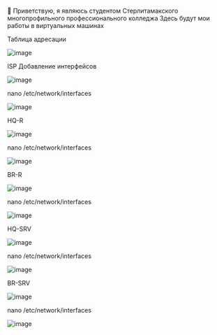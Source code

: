 👋 Приветствую, я являюсь студентом Стерлитамакского многопрофильного профессионального колледжа
Здесь будут мои работы в виртуальных машинах

Таблица адресации

![image](https://github.com/marfin2114/root/assets/148771471/1be7aad9-24a0-4133-81f6-aed207ca95c0)


ISP
Добавление интерфейсов

![image](https://github.com/marfin2114/root/assets/148771471/ee1aab6e-6e0f-4521-8c5c-f17939ae209a)



nano /etc/network/interfaces


![image](https://github.com/marfin2114/root/assets/148771471/01a3a3e2-0ca1-4ffe-b206-455b96360623)

HQ-R

![image](https://github.com/marfin2114/root/assets/148771471/51d78437-cfcf-4dec-9e40-2283dfb22c59)


nano /etc/network/interfaces


![image](https://github.com/marfin2114/root/assets/148771471/9b44da64-f500-4fce-b77c-70d9dc247af1)

BR-R


![image](https://github.com/marfin2114/root/assets/148771471/bb3538bd-2dc3-4b4c-ab20-28cb9ff12a0b)

nano /etc/network/interfaces

![image](https://github.com/marfin2114/root/assets/148771471/2a97fb74-6775-43c2-ba7a-3eaf2779e096)


HQ-SRV

![image](https://github.com/marfin2114/root/assets/148771471/24d3ca1b-ba57-4896-978e-4374fa41d365)

nano /etc/network/interfaces


![image](https://github.com/marfin2114/root/assets/148771471/4b30d809-5300-4317-a611-af17d1958fa2)



BR-SRV

![image](https://github.com/marfin2114/root/assets/148771471/f8d02bd6-8109-488d-a1ef-c0c411c9ded2)


nano /etc/network/interfaces



![image](https://github.com/marfin2114/root/assets/148771471/51a2b1f0-f620-41eb-be8f-01f2cec97f7a)
